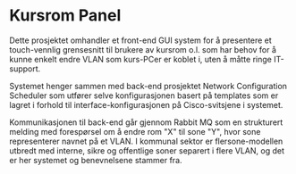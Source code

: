 # Kursrom Panel

Dette prosjektet omhandler et front-end GUI system for å presentere et touch-vennlig grensesnitt til brukere av kursrom o.l. som har behov for å kunne enkelt endre VLAN som kurs-PCer er koblet i, uten å måtte ringe IT-support. 

Systemet henger sammen med back-end prosjektet Network Configuration Scheduler som utfører selve konfigurasjonen basert på templates som er lagret i forhold til interface-konfigurasjonen på Cisco-svitsjene i systemet.

Kommunikasjonen til back-end går gjennom Rabbit MQ som en strukturert melding med forespørsel om å endre rom "X" til sone "Y", hvor sone representerer navnet på et VLAN. I kommunal sektor er flersone-modellen utbredt med interne, sikre og offentlige soner separert i flere VLAN, og det er her systemet og benevnelsene stammer fra.

